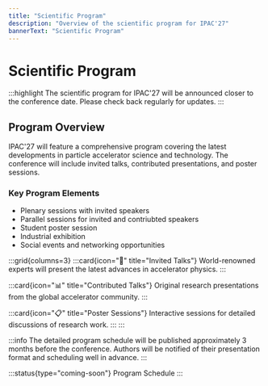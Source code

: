 ```yaml
---
title: "Scientific Program"
description: "Overview of the scientific program for IPAC'27"
bannerText: "Scientific Program"
---
```


# Scientific Program

:::highlight
The scientific program for IPAC'27 will be announced closer to the conference date. Please check back regularly for updates.
:::

## Program Overview

IPAC'27 will feature a comprehensive program covering the latest developments in particle accelerator science and technology. The conference will include invited talks, contributed presentations, and poster sessions.

### Key Program Elements

- Plenary sessions with invited speakers
- Parallel sessions for invited and contriubted speakers
- Student poster session
- Industrial exhibition
- Social events and networking opportunities

:::grid{columns=3}
:::card{icon="🎤" title="Invited Talks"}
World-renowned experts will present the latest advances in accelerator physics.
:::

:::card{icon="📊" title="Contributed Talks"}
Original research presentations from the global accelerator community.
:::

:::card{icon="📋" title="Poster Sessions"}
Interactive sessions for detailed discussions of research work.
:::
:::

:::info
The detailed program schedule will be published approximately 3 months before the conference. Authors will be notified of their presentation format and scheduling well in advance.
:::

:::status{type="coming-soon"}
Program Schedule
:::

